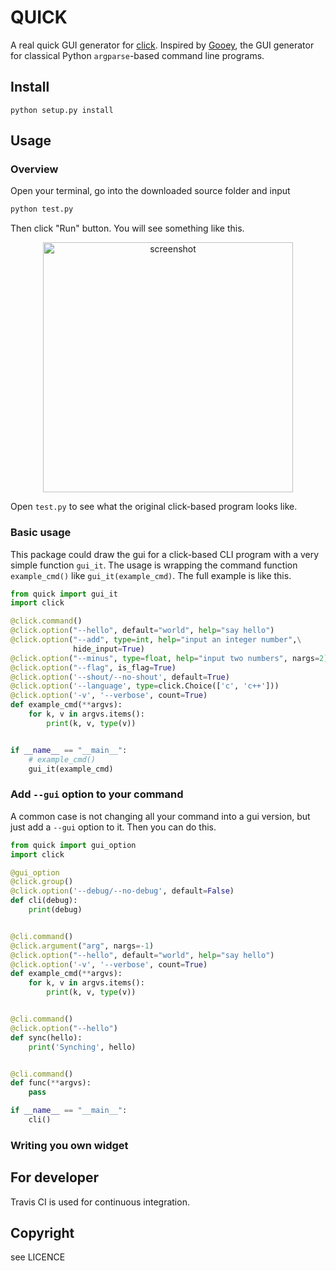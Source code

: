 # QUICK

A real quick GUI generator for [click](https://github.com/pallets/click). Inspired by [Gooey](
https://github.com/chriskiehl/Gooey), the GUI generator for classical Python `argparse`-based command line programs.

## Install

```
python setup.py install
```

## Usage

### Overview
Open your terminal, go into the downloaded source folder and input
```python
python test.py
```
Then click "Run" button. You will see something like this.
<p align="center">
<img src="https://user-images.githubusercontent.com/6657200/38025934-bf93013c-32bc-11e8-8d12-91411b28946e.png" alt="screenshot" style="max-width:100%;" width="400">
</p>

Open `test.py` to see what the original click-based program looks like.

### Basic usage

This package could draw the gui for a click-based CLI program with a very
simple function `gui_it`. The usage is wrapping the command function
`example_cmd()`  like `gui_it(example_cmd)`. The full example is like
this.

```python
from quick import gui_it
import click

@click.command()
@click.option("--hello", default="world", help="say hello")
@click.option("--add", type=int, help="input an integer number",\
              hide_input=True)
@click.option("--minus", type=float, help="input two numbers", nargs=2)
@click.option("--flag", is_flag=True)
@click.option('--shout/--no-shout', default=True)
@click.option('--language', type=click.Choice(['c', 'c++']))
@click.option('-v', '--verbose', count=True)
def example_cmd(**argvs):
    for k, v in argvs.items():
        print(k, v, type(v))


if __name__ == "__main__":
    # example_cmd()
    gui_it(example_cmd)
```

###  Add `--gui` option to your command

A common case is not changing all your command into a gui version, but just
add a `--gui` option to it. Then you can do this.

```python
from quick import gui_option
import click

@gui_option
@click.group()
@click.option('--debug/--no-debug', default=False)
def cli(debug):
    print(debug)


@cli.command()
@click.argument("arg", nargs=-1)
@click.option("--hello", default="world", help="say hello")
@click.option('-v', '--verbose', count=True)
def example_cmd(**argvs):
    for k, v in argvs.items():
        print(k, v, type(v))


@cli.command()
@click.option("--hello")
def sync(hello):
    print('Synching', hello)


@cli.command()
def func(**argvs):
    pass

if __name__ == "__main__":
    cli()
```

### Writing you own widget


## For developer
Travis CI is used for continuous integration.

## Copyright
see LICENCE
